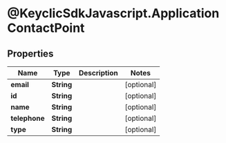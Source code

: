 # @KeyclicSdkJavascript.ApplicationContactPoint

## Properties
Name | Type | Description | Notes
------------ | ------------- | ------------- | -------------
**email** | **String** |  | [optional] 
**id** | **String** |  | [optional] 
**name** | **String** |  | [optional] 
**telephone** | **String** |  | [optional] 
**type** | **String** |  | [optional] 


